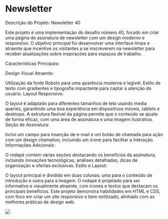 # Newsletter
Descrição do Projeto: Newsletter 40

Este projeto é uma implementação do desafio número 40, focado em criar uma página de assinatura de newsletter com um design moderno e responsivo. O objetivo principal foi desenvolver uma interface limpa e atraente que incentive os visitantes a se inscreverem na newsletter para receber atualizações sobre inspirações para espaços de trabalho.

Características Principais:

Design Visual Atraente:

Utilização da fonte Roboto para uma aparência moderna e legível.
Estilo de texto com gradientes e tipografia impactante para captar a atenção do usuário.
Layout Responsivo:

O layout é adaptado para diferentes tamanhos de tela usando media queries, garantindo uma boa experiência em dispositivos móveis, tablets e desktops.
A estrutura flexível da página permite que o conteúdo se ajuste de forma eficaz, com uma área de assinatura e uma imagem ilustrativa.
Seção de Assinatura:

Inclui um campo para inserção de e-mail e um botão de chamada para ação com um design chamativo, incluindo um ícone para facilitar a interação.
Informações Adicionais:

O rodapé contém várias seções destacando os benefícios da assinatura, incluindo inovações tecnológicas, análises detalhadas, dicas de organização e ofertas exclusivas.
Estilo e Layout:

O layout principal é dividido em duas colunas: uma para o conteúdo de introdução e outra para a imagem.
O rodapé é projetado para ser informativo e visualmente atraente, com ícones e textos que destacam os principais benefícios.
Este projeto demonstra habilidades em HTML e CSS, com foco em criar um site responsivo e bem estilizado, alinhado com as melhores práticas de design web.

<div>
  <a href="https://tbrunok.github.io/Newsletter/">
<img src="![image](https://github.com/user-attachments/assets/7b63a661-ee62-49ec-901e-ceda3a66bfbe)"></img
</a>
</div>
